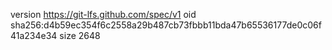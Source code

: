 version https://git-lfs.github.com/spec/v1
oid sha256:d4b59ec354f6c2558a29b487cb73fbbb11bda47b65536177de0c06f41a234e34
size 2648
